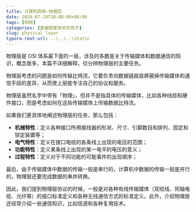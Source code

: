 ```yaml
---
title: 计算机网络-物理层
date: 2020-07-19T20:08:00+08:00
tags: [网络]
categories: [爱编程爱技术的孩子]
slug: physical layer
typora-root-url: ..\..\..\static
---
```


物理层是 OSI 体系最下面的一层，涉及的多数是关于传输媒体和数据通信的知识，概念居多，本篇不详细解释，仅分辨物理层的主要任务。

物理层考虑的问题是如何传输比特流，它要负责向数据链路层屏蔽掉传输媒体和通信手段的差异，从而使上层能专注自己的协议和服务。

<!--more-->

物理层虽然名字中带有「物理」，但并不是指具体的传输媒体，比如各种线缆和硬件接口，而是考虑如何在这些传输媒体上传输数据比特流。

如果我们更具体地阐述物理层的任务，那么包括：

- **机械特性**：定义各种接口所用接线器的形状、尺寸、引脚数目和排列、固定和锁定装置等；
- **电气特性**：定义在接口电缆的各条线上出现的电压的范围；
- **功能特性**：定义某条线上出现的某一电平的电压的意义；
- **过程特性**：定义对于不同功能的可能事件的出现顺序；

最后，由于传输媒体中数据的传输一般是串行的，计算机中数据的传输一般是并行的，物理层还要完成数据的串并转换。

因此，我们提到物理层协议的时候，一般是对各种有线传输媒体（双绞线、同轴电缆、光纤等）的接口标准定义和各种无线通信方式的标准定义。此外，介绍物理层还经常介绍一些通信知识，比如信道和各种复用技术。